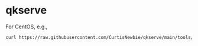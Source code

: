 # qkserve

For CentOS, e.g.,

```bash
curl https://raw.githubusercontent.com/CurtisNewbie/qkserve/main/tools/centos_cn.sh | bash -s -port 8080 -file "/tmp/myfile.txt"
```
